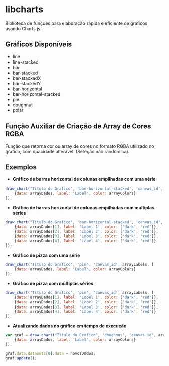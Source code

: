 # libcharts
Biblioteca de funções para elaboração rápida e eficiente de gráficos usando Charts.js.

## Gráficos Disponíveis
* line
* line-stacked
* bar
* bar-stacked
* bar-stackedX
* bar-stackedY
* bar-horizontal
* bar-horizontal-stacked
* pie
* doughnut
* polar

## Função Auxiliar de Criação de Array de Cores RGBA
Função que retorna cor ou array de cores no formato RGBA utilizado no gráfico, com opacidade alterável. (Seleção não randômica).

## Exemplos
* **Gráfico de barras horizontal de colunas empilhadas com uma série**
```javascript
draw_chart("Titulo do Grafico", 'bar-horizontal-stacked', 'canvas_id', arrayLabels, [
    {data: arrayDados, label: 'Label', color: arrayColors}
]);
```

* **Gráfico de barras horizontal de colunas empilhadas com múltiplas séries**
```javascript
draw_chart("Titulo do Grafico", 'bar-horizontal-stacked', 'canvas_id', arrayLabels, [
    {data: arrayDados[1], label: 'Label 1', color: ['dark', 'red']},
    {data: arrayDados[2], label: 'Label 2', color: ['dark', 'red']},
    {data: arrayDados[3], label: 'Label 3', color: ['dark', 'red']},
    {data: arrayDados[4], label: 'Label 4', color: ['dark', 'red']}
]);
```

* **Gráfico de pizza com uma série**
```javascript
draw_chart("Titulo do Grafico", 'pie', 'canvas_id', arrayLabels, [
    {data: arrayDados, label: 'Label', color: arrayColors}
]);
```

* **Gráfico de pizza com múltiplas séries**
```javascript
draw_chart("Titulo do Grafico", 'pie', 'canvas_id', arrayLabels, [
    {data: arrayDados[1], label: 'Label 1', color: ['dark', 'red']},
    {data: arrayDados[2], label: 'Label 2', color: ['dark', 'red']},
    {data: arrayDados[3], label: 'Label 3', color: ['dark', 'red']},
    {data: arrayDados[4], label: 'Label 4', color: ['dark', 'red']}
]);
```

* **Atualizando dados no gráfico em tempo de execução**
```javascript
var graf = draw_chart("Titulo do Grafico", 'doughnut', 'canvas_id', arrayLabels, [
    {data: arrayDados, label: 'Label', color: arrayColors}
]);

graf.data.datasets[0].data = novosDados;
graf.update();
```

